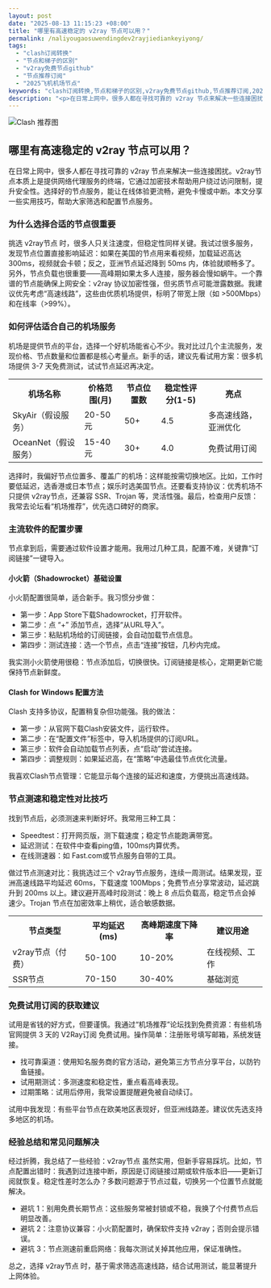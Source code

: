 ```yaml
---
layout: post
date: "2025-08-13 11:15:23 +08:00"
title: "哪里有高速稳定的 v2ray 节点可以用？"
permalink: /naliyougaosuwendingdev2rayjiediankeyiyong/
tags:
  - "clash订阅转换"
  - "节点和梯子的区别"
  - "v2ray免费节点github"
  - "节点推荐订阅"
  - "2025飞机机场节点"
keywords: "clash订阅转换,节点和梯子的区别,v2ray免费节点github,节点推荐订阅,2025飞机机场节点"
description: "<p>在日常上网中，很多人都在寻找可靠的 v2ray 节点来解决一些连接困扰。v2ray节点本质上是提供网络代理服务的终端，它通过加密技术帮助用户绕过访问限制，提升安全性。选择好的节点服务，能让在线体验更流畅，避免卡慢或中断。本文分享一些实用技巧，帮助大家筛选和配置节点服务。</p>"
---
```


![Clash 推荐图](https://clashjd.github.io/assets/img/节点订阅推荐.png)

## 哪里有高速稳定的 v2ray 节点可以用？

<p>在日常上网中，很多人都在寻找可靠的 v2ray 节点来解决一些连接困扰。v2ray节点本质上是提供网络代理服务的终端，它通过加密技术帮助用户绕过访问限制，提升安全性。选择好的节点服务，能让在线体验更流畅，避免卡慢或中断。本文分享一些实用技巧，帮助大家筛选和配置节点服务。</p>
<h3>为什么选择合适的节点很重要</h3>
<p>挑选 v2ray节点 时，很多人只关注速度，但稳定性同样关键。我试过很多服务，发现节点位置直接影响延迟：如果在美国的节点用来看视频，加载延迟高达 300ms，视频就会卡顿；反之，亚洲节点延迟降到 50ms 内，体验就顺畅多了。另外，节点负载也很重要——高峰期如果太多人连接，服务器会慢如蜗牛。一个靠谱的节点能确保上网安全：v2ray 协议加密性强，但劣质节点可能泄露数据。我建议优先考虑“高速线路”，这些由优质机场提供，标明了带宽上限（如 >500Mbps）和在线率（>99%）。</p>
<h3>如何评估适合自己的机场服务</h3>
<p>机场是提供节点的平台，选择一个好机场能省心不少。我对比过几个主流服务，发现价格、节点数量和位置都是核心考量点。新手的话，建议先看试用方案：很多机场提供 3-7 天免费测试，试试节点延迟再决定。</p>
<table>
<tr>
<th>机场名称</th>
<th>价格范围(月)</th>
<th>节点位置数</th>
<th>稳定性评分(1-5)</th>
<th>亮点</th>
</tr>
<tr>
<td>SkyAir（假设服务）</td>
<td>20-50元</td>
<td>50+</td>
<td>4.5</td>
<td>多高速线路，亚洲优化</td>
</tr>
<tr>
<td>OceanNet（假设服务）</td>
<td>15-40元</td>
<td>30+</td>
<td>4.0</td>
<td>免费试用订阅</td>
</tr>
</table>
<p>选择时，我偏好节点位置多、覆盖广的机场：这样能按需切换地区。比如，工作时要低延迟，选香港或日本节点；娱乐时选美国节点。还要看支持协议：优秀机场不只提供 v2ray节点，还兼容 SSR、Trojan 等，灵活性强。最后，检查用户反馈：我常去论坛看“机场推荐”，优先选口碑好的商家。</p>
<h3>主流软件的配置步骤</h3>
<p>节点拿到后，需要通过软件设置才能用。我用过几种工具，配置不难，关键靠“订阅链接”一键导入。</p>
<h4>小火箭（Shadowrocket）基础设置</h4>
<p>小火箭配置很简单，适合新手。我习惯分步做：</p>
<ul>
<li>第一步：App Store下载Shadowrocket，打开软件。</li>
<li>第二步：点 “+” 添加节点，选择“从URL导入”。</li>
<li>第三步：粘贴机场给的订阅链接，会自动加载节点信息。</li>
<li>第四步：测试连接：选一个节点，点击“连接”按钮，几秒内完成。</li>
</ul>
<p>我实测小火箭使用很稳：节点添加后，切换很快。订阅链接是核心，定期更新它能保持节点新鲜度。</p>
<h4>Clash for Windows 配置方法</h4>
<p>Clash 支持多协议，配置稍复杂但功能强。我的做法：</p>
<ul>
<li>第一步：从官网下载Clash安装文件，运行软件。</li>
<li>第二步：在“配置文件”标签中，导入机场提供的订阅URL。</li>
<li>第三步：软件会自动加载节点列表，点“启动”尝试连接。</li>
<li>第四步：调整规则：如果延迟高，在“策略”中选最佳节点优化流量。</li>
</ul>
<p>我喜欢Clash节点管理：它能显示每个连接的延迟和速度，方便挑出高速线路。</p>
<h3>节点测速和稳定性对比技巧</h3>
<p>找到节点后，必须测速来判断好坏。我常用三种工具：</p>
<ul>
<li>Speedtest：打开网页版，测下载速度；稳定节点能跑满带宽。</li>
<li>延迟测试：在软件中查看ping值，100ms内算优秀。</li>
<li>在线测速器：如 Fast.com或节点服务自带的工具。</li>
</ul>
<p>做过节点测速对比：我挑选过三个 v2ray节点服务，连续一周测试。结果发现，亚洲高速线路平均延迟 60ms，下载速度 100Mbps；免费节点分享常波动，延迟跳升到 200ms 以上。建议避开高峰时段测试：晚上 8 点后负载高，稳定节点会掉速少。Trojan 节点在加密效率上稍优，适合敏感数据。</p>
<table>
<tr>
<th>节点类型</th>
<th>平均延迟(ms)</th>
<th>高峰期速度下降率</th>
<th>建议用途</th>
</tr>
<tr>
<td>v2ray节点（付费）</td>
<td>50-100</td>
<td>10-20%</td>
<td>在线视频、工作</td>
</tr>
<tr>
<td>SSR节点</td>
<td>70-150</td>
<td>30-40%</td>
<td>基础浏览</td>
</tr>
</table>
<h3>免费试用订阅的获取建议</h3>
<p>试用是省钱的好方式，但要谨慎。我通过“机场推荐”论坛找到免费资源：有些机场官网提供 3 天的 V2Ray订阅 免费试用。操作简单：注册账号填写邮箱，系统发链接。</p>
<ul>
<li>找可靠渠道：使用知名服务商的官方活动，避免第三方节点分享平台，以防钓鱼链接。</li>
<li>试用期测试：多测速度和稳定性，重点看高峰表现。</li>
<li>过期策略：试用后停用，我常设置提醒避免被自动续订。</li>
</ul>
<p>试用中我发现：有些平台节点在欧美地区表现好，但亚洲线路差。建议优先选支持多地区的机场。</p>
<h3>经验总结和常见问题解决</h3>
<p>经过折腾，我总结了一些经验：v2ray节点 虽然实用，但新手容易踩坑。比如，节点配置出错时：我遇到过连接中断，原因是订阅链接过期或软件版本旧——更新订阅就恢复。稳定性差时怎么办？多数问题源于节点过载，切换另一个位置节点就能解决。</p>
<ul>
<li>避坑 1：别用免费长期节点：这些服务常被封锁或不稳，我换了个付费节点后明显改善。</li>
<li>避坑 2：注意协议兼容：小火箭配置时，确保软件支持 v2ray；否则会提示错误。</li>
<li>避坑 3：节点测速前重启网络：我每次测试关掉其他应用，保证准确性。</li>
</ul>
<p>总之，选择 v2ray节点 时，基于需求筛选高速线路，结合试用测试，能显著提升上网体验。</p>